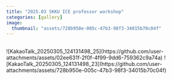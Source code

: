 ```yaml
---
title: "2025.03 SKKU ICE professor workshop"
categories: [gallery]
image:
  thumbnail: "assets/728b950e-005c-47b3-98f3-34015b70c04f"
---
```

<br>
![KakaoTalk_20250305_124131498_25](https://github.com/user-attachments/assets/02ee631f-2f0f-4f99-9dd6-759362c9a74a)
![KakaoTalk_20250305_124131498_23](https://github.com/user-attachments/assets/728b950e-005c-47b3-98f3-34015b70c04f)

